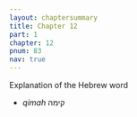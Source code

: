 ```yaml
---
layout: chaptersummary
title: Chapter 12
part: 1
chapter: 12
pnum: 83
nav: true
---
```


Explanation of the Hebrew word

- _qimah_ קימה

